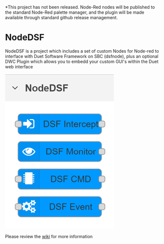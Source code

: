 *This project has not been released. Node-Red nodes will be published to the standard Node-Red palette manager, and the plugin will be made available through standard github release management.

# NodeDSF
NodeDSF is a project which includes a set of custom Nodes for Node-red to interface with Duet Software Framework on SBC (dsfnode), plus an optional DWC Plugin which allows you to embedd your custom GUI's within the Duet web interface

![NodeDSF](https://github.com/MintyTrebor/NodeDSF/blob/main/images/NodeDSF_Nodes_In_NodeRed_GUI.png)

Please review the [wiki](https://github.com/MintyTrebor/NodeDSF/wiki) for more information


